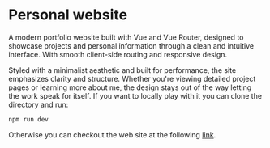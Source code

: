 # Personal website

A modern portfolio website built with Vue and Vue Router, designed to showcase projects and personal information through a clean and intuitive interface. With smooth client-side routing and responsive design.

Styled with a minimalist aesthetic and built for performance, the site emphasizes clarity and structure. Whether you're viewing detailed project pages or learning more about me, the design stays out of the way letting the work speak for itself.
If you want to locally play with it you can clone the directory and run:

```bash
npm run dev
```

Otherwise you can checkout the web site at the following [link](https://portfolio-two-ecru-43.vercel.app/).
